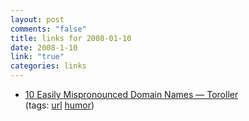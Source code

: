 ```yaml
--- 
layout: post
comments: "false"
title: links for 2008-01-10
date: 2008-1-10
link: "true"
categories: links
---
```

<ul class="delicious">
	<li>
		<div class="delicious-link"><a href="http://www.toroller.com/2008/01/09/mispronounced-domain-names/">  10 Easily Mispronounced Domain Names — Toroller</a></div>
		<div class="delicious-tags">(tags: <a href="http://del.icio.us/zanshin/url">url</a> <a href="http://del.icio.us/zanshin/humor">humor</a>)</div>
	</li>
</ul>
